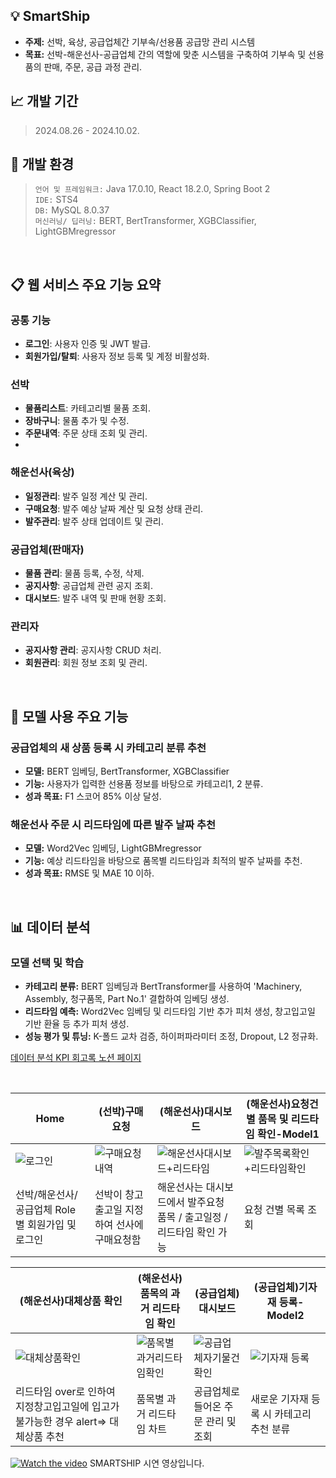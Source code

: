 
## 💡 SmartShip
- **주제:** 선박, 육상, 공급업체간 기부속/선용품 공급망 관리 시스템
- **목표:** 선박-해운선사-공급업체 간의 역할에 맞춘 시스템을 구축하여 기부속 및 선용품의 판매, 주문, 공급 과정 관리.
&nbsp;
## 📈 개발 기간
> 2024.08.26 - 2024.10.02.

## 🔧 개발 환경
> `언어 및 프레임워크:` Java 17.0.10, React 18.2.0, Spring Boot 2  
> `IDE:` STS4  
> `DB:` MySQL 8.0.37  
> `머신러닝/ 딥러닝:` BERT, BertTransformer, XGBClassifier, LightGBMregressor

<!-- 여기에 공백을 추가합니다 -->
&nbsp;
  
## 📋 웹 서비스 주요 기능 요약
### 공통 기능
- **로그인**: 사용자 인증 및 JWT 발급.
- **회원가입/탈퇴**: 사용자 정보 등록 및 계정 비활성화.

### 선박
- **물품리스트**: 카테고리별 물품 조회.
- **장바구니**: 물품 추가 및 수정.
- **주문내역**: 주문 상태 조회 및 관리.
- 
### 해운선사(육상)
- **일정관리**: 발주 일정 계산 및 관리.
- **구매요청**: 발주 예상 날짜 계산 및 요청 상태 관리.
- **발주관리**: 발주 상태 업데이트 및 관리.

### 공급업체(판매자)
- **물품 관리**: 물품 등록, 수정, 삭제.
- **공지사항**: 공급업체 관련 공지 조회.
- **대시보드**: 발주 내역 및 판매 현황 조회.

### 관리자
- **공지사항 관리**: 공지사항 CRUD 처리.
- **회원관리**: 회원 정보 조회 및 관리.

<!-- 여기에 공백을 추가합니다 -->
&nbsp;

## 📌 모델 사용 주요 기능
### 공급업체의 새 상품 등록 시 카테고리 분류 추천
- **모델:** BERT 임베딩, BertTransformer, XGBClassifier
- **기능:** 사용자가 입력한 선용품 정보를 바탕으로 카테고리1, 2 분류.
- **성과 목표:** F1 스코어 85% 이상 달성.

### 해운선사 주문 시 리드타임에 따른 발주 날짜 추천
- **모델:** Word2Vec 임베딩, LightGBMregressor
- **기능:** 예상 리드타임을 바탕으로 품목별 리드타임과 최적의 발주 날짜를 추천.
- **성과 목표:** RMSE 및 MAE 10 이하.

<!-- 여기에 공백을 추가합니다 -->
&nbsp;

## 📊 데이터 분석
### 모델 선택 및 학습
- **카테고리 분류:** BERT 임베딩과 BertTransformer를 사용하여 'Machinery, Assembly, 청구품목, Part No.1' 결합하여 임베딩 생성.
- **리드타임 예측:** Word2Vec 임베딩 및 리드타임 기반 추가 피처 생성, 창고입고일 기반 환율 등 추가 피처 생성.
- **성능 평가 및 튜닝:** K-폴드 교차 검증, 하이퍼파라미터 조정, Dropout, L2 정규화.

[데이터 분석 KPI 회고록 노션 페이지](https://www.notion.so/f881a47083ea4b4295ce94f2be6a3920)

<!-- 여기에 공백을 추가합니다 -->
&nbsp;
 
|Home|(선박)구매요청|(해운선사)대시보드|(해운선사)요청건별 품목 및 리드타임 확인-Model1|
|---|---|---|---|
|![로그인](https://github.com/user-attachments/assets/7e08dd1d-02d2-42ba-92b7-5e58028ef9ba)|![구매요청내역](https://github.com/user-attachments/assets/4409c019-2d13-4aba-8f91-ab03d3913868)|![해운선사대시보드+리드타임](https://github.com/user-attachments/assets/5de51580-b91c-459c-a8f8-c6bc43b828a1)|![발주목록확인+리드타임확인](https://github.com/user-attachments/assets/49229cf7-4cb4-446d-83f9-131d2eee12ec)|
|선박/해운선사/공급업체 Role 별 회원가입 및 로그인 |선박이 창고출고일 지정하여 선사에 구매요청함|해운선사는 대시보드에서 발주요청 품목 / 출고일정 / 리드타임 확인 가능|요청 건별 목록 조회|

|(해운선사)대체상품 확인 |(해운선사)품목의 과거 리드타임 확인 |(공급업체)대시보드|(공급업체)기자재 등록-Model2|
|---|---|---|---| 
|![대체상품확인](https://github.com/user-attachments/assets/99bf4390-e584-4502-8d21-8c8dd4601ad9)|![품목별 과거리드타임확인](https://github.com/user-attachments/assets/62a2a0b7-f608-4c2e-8c55-73b0a2b086be)|![공급업체자기물건확인](https://github.com/user-attachments/assets/eeaffd17-445b-4a57-8798-cd2ac655d3fb)|![기자재 등록](https://github.com/user-attachments/assets/138ce76c-397f-4d4c-9c85-9738280ed41c)|
|리드타임 over로 인하여 지정창고입고일에 입고가 불가능한 경우 alert=> 대체상품 추천|품목별 과거 리드타임 차트|공급업체로 들어온 주문 관리 및 조회|새로운 기자재 등록 시 카테고리 추천 분류|

[![Watch the video](https://github.com/user-attachments/assets/37ef937e-c45e-415d-8793-32359c2f86ed)](https://www.youtube.com/watch?v=drF5rMgZzB0)
SMARTSHIP 시연 영상입니다.


